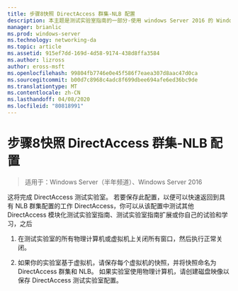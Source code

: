 ```yaml
---
title: 步骤8快照 DirectAccess 群集-NLB 配置
description: 本主题是测试实验室指南的一部分-使用 windows Server 2016 的 Windows NLB 在群集中演示 DirectAccess
manager: brianlic
ms.prod: windows-server
ms.technology: networking-da
ms.topic: article
ms.assetid: 915ef7dd-169d-4d58-9174-438d8ffa3584
ms.author: lizross
author: eross-msft
ms.openlocfilehash: 99804fb7746e0e45f586f7eaea307d8aac47d0ca
ms.sourcegitcommit: b00d7c8968c4adc8f699dbee694afe6ed36bc9de
ms.translationtype: MT
ms.contentlocale: zh-CN
ms.lasthandoff: 04/08/2020
ms.locfileid: "80818991"
---
```

# <a name="step-8-snapshot-the-directaccess-cluster-nlb-configuration"></a>步骤8快照 DirectAccess 群集-NLB 配置

>适用于：Windows Server（半年频道）、Windows Server 2016

这将完成 DirectAccess 测试实验室。 若要保存此配置，以便可以快速返回到具有 NLB 群集配置的工作 DirectAccess，你可以从该配置中测试其他 DirectAccess 模块化测试实验室指南、测试实验室指南扩展或你自己的试验和学习，之后  
  
1.  在测试实验室的所有物理计算机或虚拟机上关闭所有窗口，然后执行正常关闭。  
  
2.  如果你的实验室基于虚拟机，请保存每个虚拟机的快照，并将快照命名为 DirectAccess 群集和 NLB。 如果实验室使用物理计算机，请创建磁盘映像以保存 DirectAccess 测试实验室配置。  
